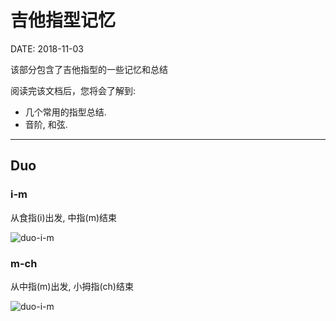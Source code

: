 吉他指型记忆
============

DATE: 2018-11-03

该部分包含了吉他指型的一些记忆和总结

阅读完该文档后，您将会了解到:

* 几个常用的指型总结.
* 音阶, 和弦.

--------------------------------------------------------------------------------

Duo
---
### i-m
从食指(i)出发, 中指(m)结束

![duo-i-m](images/duo-i-m.png)


### m-ch
从中指(m)出发, 小拇指(ch)结束

![duo-i-m](images/duo-m-ch.png)
